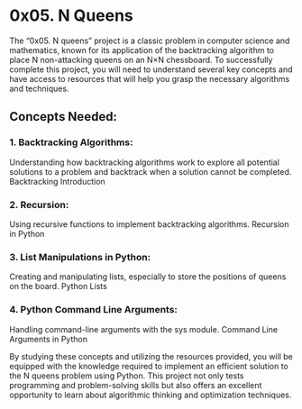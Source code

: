# 0x05. N Queens

The “0x05. N queens” project is a classic problem in computer science and mathematics, known for its application of the backtracking algorithm to place N non-attacking queens on an N×N chessboard. To successfully complete this project, you will need to understand several key concepts and have access to resources that will help you grasp the necessary algorithms and techniques.

## Concepts Needed:

### 1. Backtracking Algorithms:

Understanding how backtracking algorithms work to explore all potential solutions to a problem and backtrack when a solution cannot be completed.
Backtracking Introduction

### 2. Recursion:

Using recursive functions to implement backtracking algorithms.
Recursion in Python

### 3. List Manipulations in Python:

Creating and manipulating lists, especially to store the positions of queens on the board.
Python Lists

### 4. Python Command Line Arguments:

Handling command-line arguments with the sys module.
Command Line Arguments in Python

By studying these concepts and utilizing the resources provided, you will be equipped with the knowledge required to implement an efficient solution to the N queens problem using Python. This project not only tests programming and problem-solving skills but also offers an excellent opportunity to learn about algorithmic thinking and optimization techniques.
